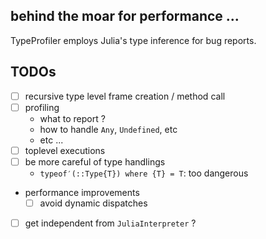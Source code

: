## behind the moar for performance ...

TypeProfiler employs Julia's type inference for bug reports.


## TODOs

- [ ] recursive type level frame creation / method call
- [ ] profiling
  * what to report ?
  * how to handle `Any`, `Undefined`, etc
  * etc ...
- [ ] toplevel executions
- [ ] be more careful of type handlings
  * `typeof′(::Type{T}) where {T} = T`: too dangerous
- performance improvements
  * [ ] avoid dynamic dispatches
- [ ] get independent from `JuliaInterpreter` ?